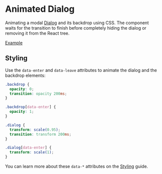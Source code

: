 # Animated Dialog

<p data-description>
  Animating a modal <a href="/components/dialog">Dialog</a> and its backdrop using CSS. The component waits for the transition to finish before completely hiding the dialog or removing it from the React tree.
</p>

<a href="./index.tsx" data-playground>Example</a>

## Styling

Use the `data-enter` and `data-leave` attributes to animate the dialog and the backdrop elements:

```css
.backdrop {
  opacity: 0;
  transition: opacity 200ms;
}

.backdrop[data-enter] {
  opacity: 1;
}

.dialog {
  transform: scale(0.95);
  transition: transform 200ms;
}

.dialog[data-enter] {
  transform: scale(1);
}
```

You can learn more about these `data-*` attributes on the [Styling](/guide/styling) guide.
